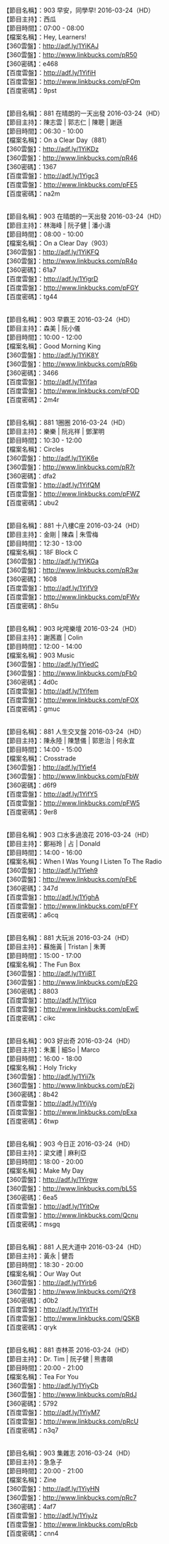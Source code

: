 <br>【節目名稱】：903 早安，同學早! 2016-03-24（HD）
<br>【節目主持】：西瓜
<br>【節目時間】：07:00 - 08:00
<br>【檔案名稱】：Hey, Learners!
<br>【360雲盤】：http://adf.ly/1YiKAJ
<br>【360雲盤】：http://www.linkbucks.com/pR50
<br>【360密碼】：e468
<br>【百度雲盤】：http://adf.ly/1YifiH
<br>【百度雲盤】：http://www.linkbucks.com/pFOm
<br>【百度密碼】：9pst

<br>【節目名稱】：881 在晴朗的一天出發 2016-03-24（HD）
<br>【節目主持】：陳志雲 | 郭志仁 | 陳聰 | 謝遜
<br>【節目時間】：06:30 - 10:00
<br>【檔案名稱】：On a Clear Day（881）
<br>【360雲盤】：http://adf.ly/1YiKDz
<br>【360雲盤】：http://www.linkbucks.com/pR46
<br>【360密碼】：1367
<br>【百度雲盤】：http://adf.ly/1Yigc3
<br>【百度雲盤】：http://www.linkbucks.com/pFE5
<br>【百度密碼】：na2m

<br>【節目名稱】：903 在晴朗的一天出發 2016-03-24（HD）
<br>【節目主持】：林海峰 | 阮子健 | 潘小濤
<br>【節目時間】：08:00 - 10:00
<br>【檔案名稱】：On a Clear Day（903）
<br>【360雲盤】：http://adf.ly/1YiKFQ
<br>【360雲盤】：http://www.linkbucks.com/pR4o
<br>【360密碼】：61a7
<br>【百度雲盤】：http://adf.ly/1YigrD
<br>【百度雲盤】：http://www.linkbucks.com/pFGY
<br>【百度密碼】：tg44

<br>【節目名稱】：903 早霸王 2016-03-24（HD）
<br>【節目主持】：森美 | 阮小儀
<br>【節目時間】：10:00 - 12:00
<br>【檔案名稱】：Good Morning King
<br>【360雲盤】：http://adf.ly/1YiK8Y
<br>【360雲盤】：http://www.linkbucks.com/pR6b
<br>【360密碼】：3466
<br>【百度雲盤】：http://adf.ly/1Yifaq
<br>【百度雲盤】：http://www.linkbucks.com/pFOD
<br>【百度密碼】：2m4r

<br>【節目名稱】：881 1圈圈 2016-03-24（HD）
<br>【節目主持】：樂樂 | 阮兆祥 | 鄧潔明
<br>【節目時間】：10:30 - 12:00
<br>【檔案名稱】：Circles
<br>【360雲盤】：http://adf.ly/1YiK6e
<br>【360雲盤】：http://www.linkbucks.com/pR7r
<br>【360密碼】：dfa2
<br>【百度雲盤】：http://adf.ly/1YifQM
<br>【百度雲盤】：http://www.linkbucks.com/pFWZ
<br>【百度密碼】：ubu2

<br>【節目名稱】：881 十八樓C座 2016-03-24（HD）
<br>【節目主持】：金剛 | 陳森 | 朱雪梅
<br>【節目時間】：12:30 - 13:00
<br>【檔案名稱】：18F Block C
<br>【360雲盤】：http://adf.ly/1YiKGa
<br>【360雲盤】：http://www.linkbucks.com/pR3w
<br>【360密碼】：1608
<br>【百度雲盤】：http://adf.ly/1YifV9
<br>【百度雲盤】：http://www.linkbucks.com/pFWv
<br>【百度密碼】：8h5u

<br>【節目名稱】：903 叱咤樂壇 2016-03-24（HD）
<br>【節目主持】：謝茜嘉 | Colin
<br>【節目時間】：12:00 - 14:00
<br>【檔案名稱】：903 Music
<br>【360雲盤】：http://adf.ly/1YiedC
<br>【360雲盤】：http://www.linkbucks.com/pFb0
<br>【360密碼】：4d0c
<br>【百度雲盤】：http://adf.ly/1Yifem
<br>【百度雲盤】：http://www.linkbucks.com/pFOX
<br>【百度密碼】：gmuc

<br>【節目名稱】：881 人生交叉盤 2016-03-24（HD）
<br>【節目主持】：陳永陸 | 陳慧儀 | 郭思治 | 何永宜
<br>【節目時間】：14:00 - 15:00
<br>【檔案名稱】：Crosstrade
<br>【360雲盤】：http://adf.ly/1Yief4
<br>【360雲盤】：http://www.linkbucks.com/pFbW
<br>【360密碼】：d6f9
<br>【百度雲盤】：http://adf.ly/1YifY5
<br>【百度雲盤】：http://www.linkbucks.com/pFW5
<br>【百度密碼】：9er8

<br>【節目名稱】：903 口水多過浪花 2016-03-24（HD）
<br>【節目主持】：鄭裕玲 | 占 | Donald
<br>【節目時間】：14:00 - 16:00
<br>【檔案名稱】：When I Was Young I Listen To The Radio
<br>【360雲盤】：http://adf.ly/1Yieh9
<br>【360雲盤】：http://www.linkbucks.com/pFbE
<br>【360密碼】：347d
<br>【百度雲盤】：http://adf.ly/1YighA
<br>【百度雲盤】：http://www.linkbucks.com/pFFY
<br>【百度密碼】：a6cq

<br>【節目名稱】：881 大玩派 2016-03-24（HD）
<br>【節目主持】：蘇施黃 | Tristan | 朱菁
<br>【節目時間】：15:00 - 17:00
<br>【檔案名稱】：The Fun Box
<br>【360雲盤】：http://adf.ly/1YiiBT
<br>【360雲盤】：http://www.linkbucks.com/pE2G
<br>【360密碼】：8803
<br>【百度雲盤】：http://adf.ly/1Yijcq
<br>【百度雲盤】：http://www.linkbucks.com/pEwE
<br>【百度密碼】：cikc

<br>【節目名稱】：903 好出奇 2016-03-24（HD）
<br>【節目主持】：朱薰 | 細So | Marco
<br>【節目時間】：16:00 - 18:00
<br>【檔案名稱】：Holy Tricky
<br>【360雲盤】：http://adf.ly/1Yii7k
<br>【360雲盤】：http://www.linkbucks.com/pE2j
<br>【360密碼】：8b42
<br>【百度雲盤】：http://adf.ly/1YijVg
<br>【百度雲盤】：http://www.linkbucks.com/pExa
<br>【百度密碼】：6twp

<br>【節目名稱】：903 今日正 2016-03-24（HD）
<br>【節目主持】：梁文禮 | 麻利亞
<br>【節目時間】：18:00 - 20:00
<br>【檔案名稱】：Make My Day
<br>【360雲盤】：http://adf.ly/1Yirgw
<br>【360雲盤】：http://www.linkbucks.com/bL5S
<br>【360密碼】：6ea5
<br>【百度雲盤】：http://adf.ly/1YitOw
<br>【百度雲盤】：http://www.linkbucks.com/Qcnu
<br>【百度密碼】：msgq

<br>【節目名稱】：881 人民大道中 2016-03-24（HD）
<br>【節目主持】：黃永 | 健吾
<br>【節目時間】：18:30 - 20:00
<br>【檔案名稱】：Our Way Out
<br>【360雲盤】：http://adf.ly/1Yirb6
<br>【360雲盤】：http://www.linkbucks.com/iQY8
<br>【360密碼】：d0b2
<br>【百度雲盤】：http://adf.ly/1YitTH
<br>【百度雲盤】：http://www.linkbucks.com/QSKB
<br>【百度密碼】：qryk

<br>【節目名稱】：881 杏林茶 2016-03-24（HD）
<br>【節目主持】：Dr. Tim | 阮子健 | 熊書頤
<br>【節目時間】：20:00 - 21:00
<br>【檔案名稱】：Tea For You
<br>【360雲盤】：http://adf.ly/1YiyCb
<br>【360雲盤】：http://www.linkbucks.com/pRdJ
<br>【360密碼】：5792
<br>【百度雲盤】：http://adf.ly/1YiyM7
<br>【百度雲盤】：http://www.linkbucks.com/pRcU
<br>【百度密碼】：n3q7

<br>【節目名稱】：903 集雜志 2016-03-24（HD）
<br>【節目主持】：急急子
<br>【節目時間】：20:00 - 21:00
<br>【檔案名稱】：Zine
<br>【360雲盤】：http://adf.ly/1YiyHN
<br>【360雲盤】：http://www.linkbucks.com/pRc7
<br>【360密碼】：4af7
<br>【百度雲盤】：http://adf.ly/1YiyJz
<br>【百度雲盤】：http://www.linkbucks.com/pRcb
<br>【百度密碼】：cnn4
